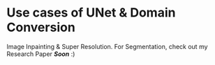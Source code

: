 # Use cases of UNet & Domain Conversion

Image Inpainting & Super Resolution. For Segmentation, check out my Research Paper ***Soon*** :)
